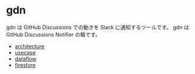 # gdn

gdn は GitHub Discussions での動きを Slack に通知するツールです。
gdn は GitHub Discussions Notifier の略です。

- [architecture](./architecture.md)
- [usecase](./usecase.md)
- [dataflow](./dataflow.md)
- [firestore](./firestore.md)
